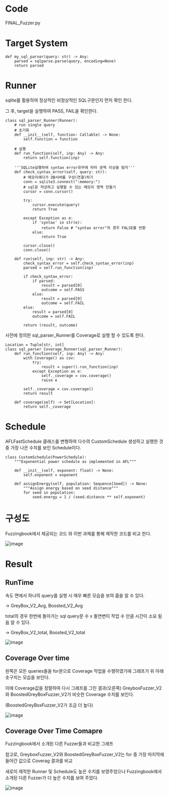 # Code

FINAL_Fuzzer.py

# Target System

```
def my_sql_parser(query: str) -> Any:
    parsed = sqlparse.parse(query, encoding=None)
    return parsed
```

# Runner

sqlite를 활용하여 정상적인 비정상적인 SQL구문인지 먼저 확인 한다.

그 후, target을 실행하여 PASS, FAIL을 확인한다.

```
class sql_parser_Runner(Runner):
    # run single query
    # 초기화
    def __init__(self, function: Callable) -> None:
        self.function = function

    # 실행
    def run_function(self, inp: Any) -> Any:
        return self.function(inp)

    '''SQLite실행하여 syntax error유무에 따라 문맥 이상을 탐지'''
    def check_syntax_error(self, query: str):
        # 메모리에다가 DB서버를 구성(연결)하기
        conn = sqlite3.connect(":memory:")
        # sql문 작성하고 실행할 수 있는 메모리 영역 만들기
        cursor = conn.cursor()

        try:
            cursor.execute(query)
            return True

        except Exception as e:
            if 'syntax' in str(e):
                return False # "syntax error"의 경우 FALSE를 반환
            else:
                return True

        cursor.close()
        conn.close()

    def run(self, inp: str) -> Any:
        check_syntax_error = self.check_syntax_error(inp)
        parsed = self.run_function(inp)

        if check_syntax_error:
            if parsed:
                result = parsed[0]
                outcome = self.PASS
            else:
                result = parsed[0]
                outcome = self.FAIL
        else:
            result = parsed[0]
            outcome = self.FAIL

        return (result, outcome)
```
사전에 정의한 sql_parser_Runner를 Coverage로 실행 할 수 있도록 한다.
```
Location = Tuple[str, int]
class sql_parser_Coverage_Runner(sql_parser_Runner):
    def run_function(self, inp: Any) -> Any:
        with Coverage() as cov:
            try:
                result = super().run_function(inp)
            except Exception as e:
                self._coverage = cov.coverage()
                raise e

        self._coverage = cov.coverage()
        return result

    def coverage(self) -> Set[Location]:
        return self._coverage
```
# Schedule
AFLFastSchedule 클래스를 변형하여 다수의 CustomSchedule 생성하고 실행한 것 중 가장 나은 수치를 보인 Schedule이다.

```
class CustomSchedule(PowerSchedule):
    """Exponential power schedule as implemented in AFL"""

    def __init__(self, exponent: float) -> None:
        self.exponent = exponent

    def assignEnergy(self, population: Sequence[Seed]) -> None:
        """Assign energy based on seed distance"""
        for seed in population:
            seed.energy = 1 / (seed.distance ** self.exponent)
```

# 구성도

Fuzzingbook에서 제공되는 코드 와 이번 과제를 통해 제작한 코드를 비교 한다.

![image](https://github.com/MJung-Jo/Learning-Fuzzing/assets/137114390/3ded4d30-6104-4ec9-af2b-86c10e8b7553)


# Result
## RunTime

속도 면에서 하나의 query를 실행 시 매우 빠른 모습을 보여 줌을 알 수 있다.

→ GreyBox_V2_Avg, Boosted_V2_Avg

total의 경우 한번에 돌아가는 sql query문 수 x 돌연변이 작업 수 만큼 시간이 소요 됨음 알 수 있다.

→ GreyBox_V2_total, Boosted_V2_total

![image](https://github.com/MJung-Jo/Learning-Fuzzing/assets/137114390/777fd15f-ed89-44d4-8ae8-8d301fa9b1c0)

## Coverage Over time
왼쪽은 모든 queries들을 for문으로 Coverage 작업을 수행하였기에 그래프가 위 아래 솟구치는 모습을 보인다. 

이에 Coverage값을 정렬하여 다시 그래프를 그린 결과(오른쪽)  GreyboxFuzzer_V2와 BoostedGreyBoxFuzzer_V2가 비슷한 Coverage 수치를 보인다.

(BoostedGreyBoxFuzzer_V2가 조금 더 높다)

![image](https://github.com/MJung-Jo/Learning-Fuzzing/assets/137114390/cd8c3df2-4fc6-441a-ba58-c9d8fe9c759a)

## Coverage Over Time Comapre

Fuzzingbook에서 소개된 다른 Fuzzer들과 비교한 그래프 

참고로, GreyboxFuzzer_V2와 BoostedGreyBoxFuzzer_V2는 for 중 가장 마지막에 들어간 값으로 Coverag 결과를 비교

새로이 제작한 Runner 및 Schedule도 높은 수치를 보였주었으나 Fuzzingbook에서 소개된 다른 Fuzzer가 더 높은 수치를 보여 주었다.

![image](https://github.com/MJung-Jo/Learning-Fuzzing/assets/137114390/6c004467-3e6d-470e-b85c-ece0c9b9cc0f)
